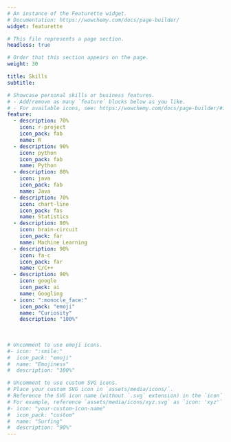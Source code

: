 ```yaml
---
# An instance of the Featurette widget.
# Documentation: https://wowchemy.com/docs/page-builder/
widget: featurette

# This file represents a page section.
headless: true

# Order that this section appears on the page.
weight: 30

title: Skills
subtitle:

# Showcase personal skills or business features.
# - Add/remove as many `feature` blocks below as you like.
# - For available icons, see: https://wowchemy.com/docs/page-builder/#icons
feature:
  - description: 70%
    icon: r-project
    icon_pack: fab 
    name: R
  - description: 90%
    icon: python
    icon_pack: fab
    name: Python
  - description: 80%
    icon: java
    icon_pack: fab
    name: Java
  - description: 70%
    icon: chart-line
    icon_pack: fas
    name: Statistics
  - description: 80%
    icon: brain-circuit
    icon_pack: far
    name: Machine Learning
  - description: 90%
    icon: fa-c
    icon_pack: far
    name: C/C++
  - description: 90%
    icon: google
    icon_pack: ai
    name: Googling
  - icon: ":monocle_face:"
    icon_pack: "emoji"
    name: "Curiosity"
    description: "100%"
  
    
  
# Uncomment to use emoji icons.
#- icon: ":smile:"
#  icon_pack: "emoji"
#  name: "Emojiness"
#  description: "100%"

# Uncomment to use custom SVG icons.
# Place your custom SVG icon in `assets/media/icons/`.
# Reference the SVG icon name (without `.svg` extension) in the `icon` field.
# For example, reference `assets/media/icons/xyz.svg` as `icon: 'xyz'`
#- icon: "your-custom-icon-name"
#  icon_pack: "custom"
#  name: "Surfing"
#  description: "90%"
---
```


